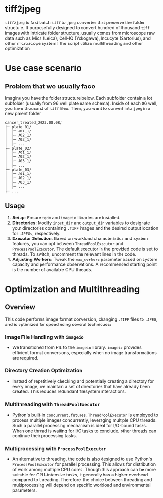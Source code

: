 # tiff2jpeg
`tiff2jpeg` is fast batch `tiff` to `jpeg` converter that preserve the folder structure. It purposefully designed to convert hundred of thousand `tiff` images with intricate folder structure, usually comes from microscope raw data such as Mica (Leica), Cell-IQ (Yokogawa), Incucyte (Sartorius), and other microscope system! The script utilize multithreading and other optimization

# Use case scenario
## Problem that we usually face
Imagine you have the folder structure below. Each subfolder contain a lot subfolder (usually from 96 well plate name schema). Inside of each 96 well, you have thousand of `tiff` files. Then, you want to convert into `jpeg` in a new parent folder. 
```
cancer_treated_2023.08.08/
├─ plate_01/
│  ├─ A01_1/
│  ├─ A02_1/
│  ├─ A03_1/
│  ├─ ...
├─ plate_02/
│  ├─ A01_1/
│  ├─ A02_1/
│  ├─ A03_1/
│  ├─ ...
├─ plate_03/
│  ├─ A01_1/
│  ├─ A02_1/
│  ├─ A03_1/
│  ├─ ...
├─ ...
```
## Usage

1. **Setup**: Ensure `tqdm` and `imageio` libraries are installed.
2. **Directories**: Modify `input_dir` and `output_dir` variables to designate your directories containing `.TIFF` images and the desired output location for `.JPEGs`, respectively.
3. **Executor Selection**: Based on workload characteristics and system features, you can opt between `ThreadPoolExecutor` and `ProcessPoolExecutor`. The default executor in the provided code is set to threads. To switch, uncomment the relevant lines in the code.
4. **Adjusting Workers**: Tweak the `max_workers` parameter based on system capacity and performance observations. A recommended starting point is the number of available CPU threads.


# Optimization and Multithreading

## Overview
This code performs image format conversion, changing `.TIFF` files to `.JPEG`, and is optimized for speed using several techniques:

### Image File Handling with `imageio`
- We transitioned from PIL to the `imageio` library. `imageio` provides efficient format conversions, especially when no image transformations are required.

### Directory Creation Optimization
- Instead of repetitively checking and potentially creating a directory for every image, we maintain a set of directories that have already been created. This reduces redundant filesystem interactions.

### Multithreading with `ThreadPoolExecutor`
- Python's built-in `concurrent.futures.ThreadPoolExecutor` is employed to process multiple images concurrently, leveraging multiple CPU threads. Such a parallel processing mechanism is ideal for I/O-bound tasks. When one thread is waiting for I/O tasks to conclude, other threads can continue their processing tasks.

### Multiprocessing with `ProcessPoolExecutor`
- An alternative to threading, the code is also designed to use Python's `ProcessPoolExecutor` for parallel processing. This allows for distribution of work among multiple CPU cores. Though this approach can be more suitable for CPU-intensive tasks, it generally has a higher overhead compared to threading. Therefore, the choice between threading and multiprocessing will depend on specific workload and environmental parameters.

